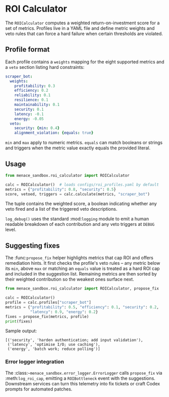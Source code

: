 # ROI Calculator

The `ROICalculator` computes a weighted return-on-investment score for a
set of metrics. Profiles live in a YAML file and define metric weights and
veto rules that can force a hard failure when certain thresholds are
violated.

## Profile format

Each profile contains a `weights` mapping for the eight supported metrics and
a `veto` section listing hard constraints:

```yaml
scraper_bot:
  weights:
    profitability: 0.3
    efficiency: 0.2
    reliability: 0.1
    resilience: 0.1
    maintainability: 0.1
    security: 0.1
    latency: -0.1
    energy: -0.05
  veto:
    security: {min: 0.4}
    alignment_violation: {equals: true}
```

`min` and `max` apply to numeric metrics. `equals` can match booleans or
strings and triggers when the metric value exactly equals the provided
literal.

## Usage

```python
from menace_sandbox.roi_calculator import ROICalculator

calc = ROICalculator()  # loads configs/roi_profiles.yaml by default
metrics = {"profitability": 0.8, "security": 0.5}
score, vetoed, triggers = calc.calculate(metrics, "scraper_bot")
```

The tuple contains the weighted score, a boolean indicating whether any veto
fired and a list of the triggered veto descriptions.

`log_debug()` uses the standard :mod:`logging` module to emit a human readable
breakdown of each contribution and any veto triggers at ``DEBUG`` level.

## Suggesting fixes

The :func:`propose_fix` helper highlights metrics that cap ROI and offers
remediation hints. It first checks the profile's veto rules – any metric below
its ``min``, above ``max`` or matching an ``equals`` value is treated as a hard
ROI cap and included in the suggestion list. Remaining metrics are then sorted
by their weighted contribution so the weakest ones surface next.

```python
from menace_sandbox.roi_calculator import ROICalculator, propose_fix

calc = ROICalculator()
profile = calc.profiles["scraper_bot"]
metrics = {"profitability": 0.5, "efficiency": 0.1, "security": 0.2,
           "latency": 0.9, "energy": 0.2}
fixes = propose_fix(metrics, profile)
print(fixes)
```

Sample output:

```text
[('security', 'harden authentication; add input validation'),
 ('latency', 'optimise I/O; use caching'),
 ('energy', 'batch work; reduce polling')]
```

### Error logger integration

The :class:`~menace_sandbox.error_logger.ErrorLogger` calls
``propose_fix`` via :meth:`log_roi_cap`, emitting a ``ROIBottleneck`` event
with the suggestions. Downstream services can turn this telemetry into fix
tickets or craft Codex prompts for automated patches.
